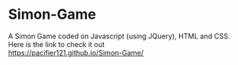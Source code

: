 # Simon-Game
A Simon Game coded on Javascript (using JQuery), HTML and CSS.
<br>
Here is the link to check it out<br>
https://pacifier121.github.io/Simon-Game/
